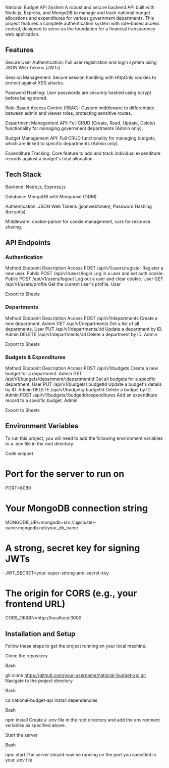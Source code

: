 National Budget API System
A robust and secure backend API built with Node.js, Express, and MongoDB to manage and track national budget allocations and expenditures for various government departments. This project features a complete authentication system with role-based access control, designed to serve as the foundation for a financial transparency web application.

## Features
Secure User Authentication: Full user registration and login system using JSON Web Tokens (JWTs).

Session Management: Secure session handling with HttpOnly cookies to protect against XSS attacks.

Password Hashing: User passwords are securely hashed using bcrypt before being stored.

Role-Based Access Control (RBAC): Custom middleware to differentiate between admin and viewer roles, protecting sensitive routes.

Department Management API: Full CRUD (Create, Read, Update, Delete) functionality for managing government departments (Admin only).

Budget Management API: Full CRUD functionality for managing budgets, which are linked to specific departments (Admin only).

Expenditure Tracking: Core feature to add and track individual expenditure records against a budget's total allocation.

## Tech Stack
Backend: Node.js, Express.js

Database: MongoDB with Mongoose (ODM)

Authentication: JSON Web Tokens (jsonwebtoken), Password Hashing (bcryptjs)

Middleware: cookie-parser for cookie management, cors for resource sharing.

## API Endpoints
### Authentication
Method	Endpoint	Description	Access
POST	/api/v1/users/register	Register a new user.	Public
POST	/api/v1/users/login	Log in a user and set auth cookie.	Public
POST	/api/v1/users/logout	Log out a user and clear cookie.	User
GET	/api/v1/users/profile	Get the current user's profile.	User

Export to Sheets
### Departments
Method	Endpoint	Description	Access
POST	/api/v1/departments	Create a new department.	Admin
GET	/api/v1/departments	Get a list of all departments.	User
PUT	/api/v1/departments/:id	Update a department by ID.	Admin
DELETE	/api/v1/departments/:id	Delete a department by ID.	Admin

Export to Sheets
### Budgets & Expenditures
Method	Endpoint	Description	Access
POST	/api/v1/budgets	Create a new budget for a department.	Admin
GET	/api/v1/budgets/department/:departmentId	Get all budgets for a specific department.	User
PUT	/api/v1/budgets/:budgetId	Update a budget's details by ID.	Admin
DELETE	/api/v1/budgets/:budgetId	Delete a budget by ID.	Admin
POST	/api/v1/budgets/:budgetId/expenditures	Add an expenditure record to a specific budget.	Admin

Export to Sheets
## Environment Variables
To run this project, you will need to add the following environment variables to a .env file in the root directory.

Code snippet

# Port for the server to run on
PORT=8080

# Your MongoDB connection string
MONGODB_URI=mongodb+srv://<username>:<password>@cluster-name.mongodb.net/your_db_name

# A strong, secret key for signing JWTs
JWT_SECRET=your-super-strong-and-secret-key

# The origin for CORS (e.g., your frontend URL)
CORS_ORIGIN=http://localhost:3000
## Installation and Setup
Follow these steps to get the project running on your local machine.

Clone the repository

Bash

git clone https://github.com/your-username/national-budget-api.git
Navigate to the project directory

Bash

cd national-budget-api
Install dependencies

Bash

npm install
Create a .env file in the root directory and add the environment variables as specified above.

Start the server

Bash

npm start
The server should now be running on the port you specified in your .env file.

